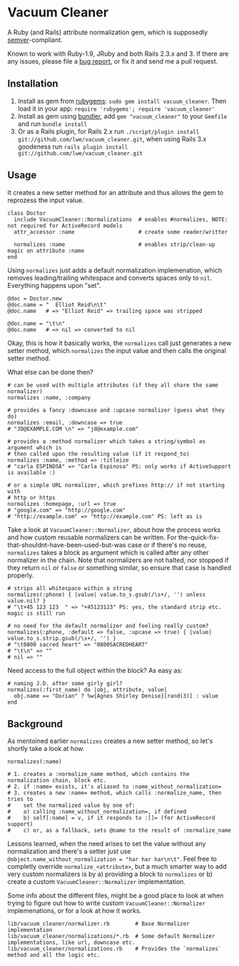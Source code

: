 Vacuum Cleaner
==============

A Ruby (and Rails) attribute normalization gem, which is supposedly [semver](http://semver.org/)-compliant.

Known to work with Ruby-1.9, JRuby and both Rails 2.3.x and 3. If there are any issues, please file a
[bug report](http://github.com/lwe/vacuum_cleaner/issues), or fix it and send me a pull request.

Installation
------------

1. Install as gem from [rubygems](http://rubygems.org/gems/vacuum_cleaner): `sudo gem install vacuum_cleaner`.
   Then load it in your app: `require 'rubygems'; require 'vacuum_cleaner'`      
2. Install as gem using [bundler](http://github.com/carlhuda/bundler), add `gem "vacuum_cleaner"` to your
   `Gemfile` and run `bundle install`
3. Or as a Rails plugin, for Rails 2.x run `./script/plugin install git://github.com/lwe/vacuum_cleaner.git`, when using Rails 3.x
   goodeness run `rails plugin install git://github.com/lwe/vacuum_cleaner.git`

Usage
-----

It creates a new setter method for an attribute and thus allows the gem to reprozess the input value.

    class Doctor
      include VacuumCleaner::Normalizations  # enables #normalizes, NOTE: not required for ActiveRecord models
      attr_accessor :name                    # create some reader/writter
      
      normalizes :name                       # enables strip/clean-up magic on attribute :name
    end
    
Using `normalizes` just adds a default normalization implemenation, which removes leading/trailing
whitespace and converts spaces only to `nil`. Everything happens upon "set".

    @doc = Doctor.new
    @doc.name = "  Elliot Reid\n\t"
    @doc.name   # => "Elliot Reid" => trailing space was stripped
    
    @doc.name = "\t\n"
    @doc.name   # => nil => converted to nil

Okay, this is how it basically works, the `normalizes` call just generates a new setter method,
which `normalizes` the input value and then calls the original setter method.

What else can be done then?

    # can be used with multiple attributes (if they all share the same normalizer)
    normalizes :name, :company
    
    # provides a fancy :downcase and :upcase normalizer (guess what they do)
    normalizes :email, :downcase => true
    # "JD@EXAMPLE.COM \n" => "jd@example.com"
    
    # provides a :method normalizer which takes a string/symbol as argument which is
    # then called upon the resulting value (if it respond_to)
    normalizes :name, :method => :titleize
    # "carla ESPINOSA" => "Carla Espinosa" PS: only works if ActiveSupport is available :)
    
    # or a simple URL normalizer, which prefixes http:// if not starting with
    # http or https
    normalizes :homepage, :url => true
    # "google.com" => "http://google.com"
    # "http://example.com" => "http://example.com" PS: left as is

Take a look at `VacuumCleaner::Normalizer`, about how the process works and how custom
reusable normalizers can be written. For the-quick-fix-that-shouldnt-have-been-used-but-was
case or if there's no reuse, `normalizes` takes a block as argument which is called
after any other normalizer in the chain. Note that normalizers are not halted, nor stopped
if they return `nil` or `false` or something similar, so ensure that case is handled properly.

    # strips all whitespace within a string
    normalizes(:phone) { |value| value.to_s.gsub(/\s+/, '') unless value.nil? }    
    # "\t+45 123 123  " => "+45123123" PS: yes, the standard strip etc. magic is still run
    
    # no need for the default normalizer and feeling really custom?
    normalizes(:phone, :default => false, :upcase => true) { |value| value.to_s.strip.gsub(/\s+/, '') }
    # "\t0800 sacred heart" => "0800SACREDHEART"
    # "\t\n" => ""
    # nil => ""
    
Need access to the full object within the block? As easy as:

    # naming J.D. after some girly girl?
    normalizes(:first_name) do |obj, attribute, value|
      obj.name == "Dorian" ? %w{Agnes Shirley Denise}[rand(3)] : value
    end

Background
----------

As mentoined earlier `normalizes` creates a new setter method, so let's shortly take a look
at how.

    normalizes(:name)
    
    # 1. creates a :normalize_name method, which contains the normalization chain, block etc.
    # 2. if :name= exists, it's aliased to :name_without_normalization=
    # 3. creates a new :name= method, which calls :normalize_name, then tries to
    #    set the normalized value by one of:
    #    a) calling :name_without_normalization=, if defined
    #    b) self[:name] = v, if it responds to :[]= (for ActiveRecord support)
    #    c) or, as a fallback, sets @name to the result of :normalize_name

Lessons learned, when the need arises to set the value without any normalization and there's
a setter just use `@object.name_without_normalization = "har har har\n\t"`. Feel free to
completly override `normalize_<attribute>`, but a much smarter way to add very custom normalizers
is by a) providing a block to `normalizes` or b) create a custom `VacuumCleaner::Normalizer`
implementation.

Some info about the different files, might be a good place to look at when trying to figure
out how to write custom `VacuumCleaner::Normalizer` implemenations, or for a look at how
it works.

    lib/vacuum_cleaner/normalizer.rb        # Base Normalizer implementation
    lib/vacuum_cleaner/normalizations/*.rb  # Some default Normalizer implementations, like url, downcase etc.
    lib/vacuum_cleaner/normalizations.rb    # Provides the `normalizes` method and all the logic etc.
    